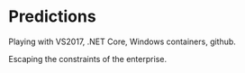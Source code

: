 # Predictions
Playing with VS2017, .NET Core, Windows containers, github.

Escaping the constraints of the enterprise.

